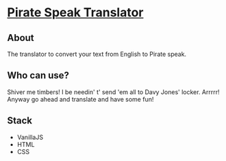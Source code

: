 # [Pirate Speak Translator](https://piratespeaktranslator-site.netlify.app/)

## About
The translator to convert your text from English to Pirate speak.

## Who can use?
Shiver me timbers! I be needin' t' send 'em all to Davy Jones' locker. Arrrrr! Anyway go ahead and translate and have some fun!

## Stack
- VanillaJS
- HTML
- CSS
